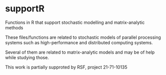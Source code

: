 # supportR
Functions in R that support stochastic modelling and matrix-analytic methods

These files/functions are related to stochastic models of parallel processing systems such as high-performance and distributed computing systems. 

Several of them are related to matrix-analytic models and may be of help while studying those.

This work is partially supproted by RSF, project 21-71-10135
